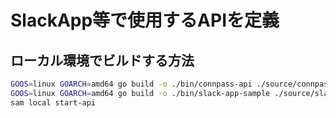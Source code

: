 # SlackApp等で使用するAPIを定義

## ローカル環境でビルドする方法

```bash
GOOS=linux GOARCH=amd64 go build -o ./bin/connpass-api ./source/connpass-api
GOOS=linux GOARCH=amd64 go build -o ./bin/slack-app-sample ./source/slack-app-sample
sam local start-api
```
